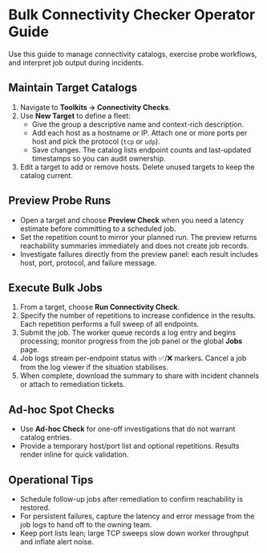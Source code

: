 # Bulk Connectivity Checker Operator Guide

Use this guide to manage connectivity catalogs, exercise probe workflows, and interpret job output during incidents.

## Maintain Target Catalogs
1. Navigate to **Toolkits → Connectivity Checks**.
2. Use **New Target** to define a fleet:
   - Give the group a descriptive name and context-rich description.
   - Add each host as a hostname or IP. Attach one or more ports per host and pick the protocol (`tcp` or `udp`).
   - Save changes. The catalog lists endpoint counts and last-updated timestamps so you can audit ownership.
3. Edit a target to add or remove hosts. Delete unused targets to keep the catalog current.

## Preview Probe Runs
- Open a target and choose **Preview Check** when you need a latency estimate before committing to a scheduled job.
- Set the repetition count to mirror your planned run. The preview returns reachability summaries immediately and does not create job records.
- Investigate failures directly from the preview panel: each result includes host, port, protocol, and failure message.

## Execute Bulk Jobs
1. From a target, choose **Run Connectivity Check**.
2. Specify the number of repetitions to increase confidence in the results. Each repetition performs a full sweep of all endpoints.
3. Submit the job. The worker queue records a log entry and begins processing; monitor progress from the job panel or the global **Jobs** page.
4. Job logs stream per-endpoint status with ✅/❌ markers. Cancel a job from the log viewer if the situation stabilises.
5. When complete, download the summary to share with incident channels or attach to remediation tickets.

## Ad-hoc Spot Checks
- Use **Ad-hoc Check** for one-off investigations that do not warrant catalog entries.
- Provide a temporary host/port list and optional repetitions. Results render inline for quick validation.

## Operational Tips
- Schedule follow-up jobs after remediation to confirm reachability is restored.
- For persistent failures, capture the latency and error message from the job logs to hand off to the owning team.
- Keep port lists lean; large TCP sweeps slow down worker throughput and inflate alert noise.
